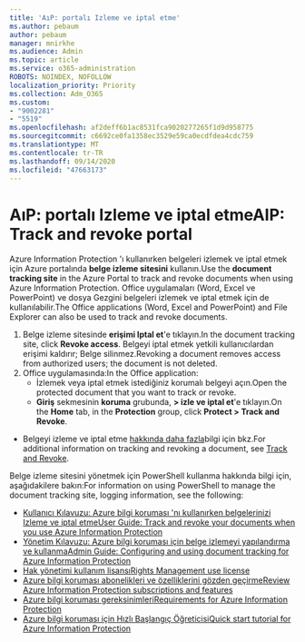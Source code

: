 ```yaml
---
title: 'AıP: portalı Izleme ve iptal etme'
ms.author: pebaum
author: pebaum
manager: mnirkhe
ms.audience: Admin
ms.topic: article
ms.service: o365-administration
ROBOTS: NOINDEX, NOFOLLOW
localization_priority: Priority
ms.collection: Adm_O365
ms.custom:
- "9002281"
- "5519"
ms.openlocfilehash: af2deff6b1ac8531fca9020277265f1d9d958775
ms.sourcegitcommit: c6692ce0fa1358ec3529e59ca0ecdfdea4cdc759
ms.translationtype: MT
ms.contentlocale: tr-TR
ms.lasthandoff: 09/14/2020
ms.locfileid: "47663173"
---
```

# <a name="aip-track-and-revoke-portal"></a><span data-ttu-id="b4771-102">AıP: portalı Izleme ve iptal etme</span><span class="sxs-lookup"><span data-stu-id="b4771-102">AIP: Track and revoke portal</span></span>

<span data-ttu-id="b4771-103">Azure Information Protection 'ı kullanırken belgeleri izlemek ve iptal etmek için Azure portalında **belge izleme sitesini** kullanın.</span><span class="sxs-lookup"><span data-stu-id="b4771-103">Use the **document tracking site** in the Azure Portal to track and revoke documents when using Azure Information Protection.</span></span> <span data-ttu-id="b4771-104">Office uygulamaları (Word, Excel ve PowerPoint) ve dosya Gezgini belgeleri izlemek ve iptal etmek için de kullanılabilir.</span><span class="sxs-lookup"><span data-stu-id="b4771-104">The Office applications (Word, Excel and PowerPoint) and File Explorer can also be used to track and revoke documents.</span></span>

1. <span data-ttu-id="b4771-105">Belge izleme sitesinde **erişimi Iptal et**'e tıklayın.</span><span class="sxs-lookup"><span data-stu-id="b4771-105">In the document tracking site, click **Revoke access**.</span></span> <span data-ttu-id="b4771-106">Belgeyi iptal etmek yetkili kullanıcılardan erişimi kaldırır; Belge silinmez.</span><span class="sxs-lookup"><span data-stu-id="b4771-106">Revoking a document removes access from authorized users; the document is not deleted.</span></span>
2. <span data-ttu-id="b4771-107">Office uygulamasında:</span><span class="sxs-lookup"><span data-stu-id="b4771-107">In the Office application:</span></span>
    - <span data-ttu-id="b4771-108">İzlemek veya iptal etmek istediğiniz korumalı belgeyi açın.</span><span class="sxs-lookup"><span data-stu-id="b4771-108">Open the protected document that you want to track or revoke.</span></span>
    - <span data-ttu-id="b4771-109">**Giriş** sekmesinin **koruma** grubunda, **> izle ve iptal et**'e tıklayın.</span><span class="sxs-lookup"><span data-stu-id="b4771-109">On the **Home** tab, in the **Protection** group, click **Protect > Track and Revoke**.</span></span>

- <span data-ttu-id="b4771-110">Belgeyi izleme ve iptal etme [hakkında daha fazla](https://docs.microsoft.com/azure/information-protection/rms-client/client-track-revoke)bilgi için bkz.</span><span class="sxs-lookup"><span data-stu-id="b4771-110">For additional information on tracking and revoking a document, see [Track and Revoke](https://docs.microsoft.com/azure/information-protection/rms-client/client-track-revoke).</span></span>

<span data-ttu-id="b4771-111">Belge izleme sitesini yönetmek için PowerShell kullanma hakkında bilgi için, aşağıdakilere bakın:</span><span class="sxs-lookup"><span data-stu-id="b4771-111">For information on using PowerShell to manage the document tracking site, logging information, see the following:</span></span>
- [<span data-ttu-id="b4771-112">Kullanıcı Kılavuzu: Azure bilgi koruması 'nı kullanırken belgelerinizi Izleme ve iptal etme</span><span class="sxs-lookup"><span data-stu-id="b4771-112">User Guide: Track and revoke your documents when you use Azure Information Protection</span></span>](https://docs.microsoft.com/azure/information-protection/rms-client/client-track-revoke)
- [<span data-ttu-id="b4771-113">Yönetim Kılavuzu: Azure bilgi koruması için belge izlemeyi yapılandırma ve kullanma</span><span class="sxs-lookup"><span data-stu-id="b4771-113">Admin Guide: Configuring and using document tracking for Azure Information Protection</span></span>](https://docs.microsoft.com/azure/information-protection/rms-client/client-admin-guide-document-tracking)
- [<span data-ttu-id="b4771-114">Hak yönetimi kullanım lisansı</span><span class="sxs-lookup"><span data-stu-id="b4771-114">Rights Management use license</span></span>](https://docs.microsoft.com/azure/information-protection/configure-usage-rights#rights-management-use-license)
- [<span data-ttu-id="b4771-115">Azure bilgi koruması abonelikleri ve özelliklerini gözden geçirme</span><span class="sxs-lookup"><span data-stu-id="b4771-115">Review Azure Information Protection subscriptions and features</span></span>](https://azure.microsoft.com/pricing/details/information-protection)
- [<span data-ttu-id="b4771-116">Azure bilgi koruması gereksinimleri</span><span class="sxs-lookup"><span data-stu-id="b4771-116">Requirements for Azure Information Protection</span></span>](https://docs.microsoft.com/azure/information-protection/get-started/requirements)
- [<span data-ttu-id="b4771-117">Azure bilgi koruması için Hızlı Başlangıç Öğreticisi</span><span class="sxs-lookup"><span data-stu-id="b4771-117">Quick start tutorial for Azure Information Protection</span></span>](https://docs.microsoft.com/azure/information-protection/get-started/infoprotect-quick-start-tutorial)
